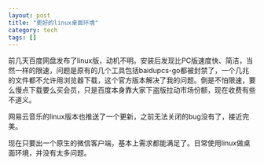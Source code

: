 ```yaml
---
layout: post
title: "更好的linux桌面环境"
category: tech
tags: []
---
```


前几天百度网盘发布了linux版，动机不明。安装后发现比PC版速度快、简洁，当然一样的限速，问题是原有的几个工具包括baidupcs-go都被封禁了，一个几兆的文件都不允许用浏览器下载，这个官方版本解决了我的问题。倒是不怕限速，要么慢点下载要么买会员，只是百度本身靠大家下盗版拉动市场份额，现在收费有些不道义。

网易云音乐的linux版本也推送了一个更新，之前无法关闭的bug没有了，接近完美。

现在只要出一个原生的微信客户端，基本上需求都能满足了。日常使用linux做桌面环境，并没有太多问题。